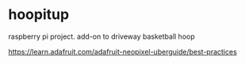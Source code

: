 # hoopitup
raspberry pi project. add-on to driveway basketball hoop

https://learn.adafruit.com/adafruit-neopixel-uberguide/best-practices
